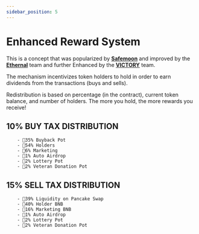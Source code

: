 ```yaml
---
sidebar_position: 5
---
```

# Enhanced Reward System



This is a concept that was popularized by **[Safemoon](https://safemoon.net)** and improved by the **[Ethernal](https://ethernalfinance.io)** team and further Enhanced by the **[VICTORY](https://VictoryToken.online)** team. 

The mechanism incentivizes token holders to hold in order to earn dividends from the transactions (buys and sells).

Redistribution is based on percentage (in the contract), current token balance, and number of holders. The more you hold, the more rewards you receive!

## 10% BUY TAX DISTRIBUTION

 
        - 💸35% Buyback Pot
        - 💸54% Holders
        - 💸6% Marketing
        - 💸1% Auto Airdrop
        - 💸2% Lottery Pot
        - 💸2% Veteran Donation Pot

## 15% SELL TAX DISTRIBUTION

        - 💸39% Liquidity on Pancake Swap 
        - 💸40% Holder BNB
        - 💸16% Marketing BNB
        - 💸1% Auto Airdrop
        - 💸2% Lottery Pot
        - 💸2% Veteran Donation Pot




